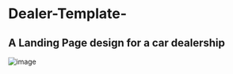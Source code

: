 # Dealer-Template-
## A Landing Page design for a car dealership
![image](https://github.com/user-attachments/assets/70963693-491c-4f3b-8e88-6f6991bf3af2)
